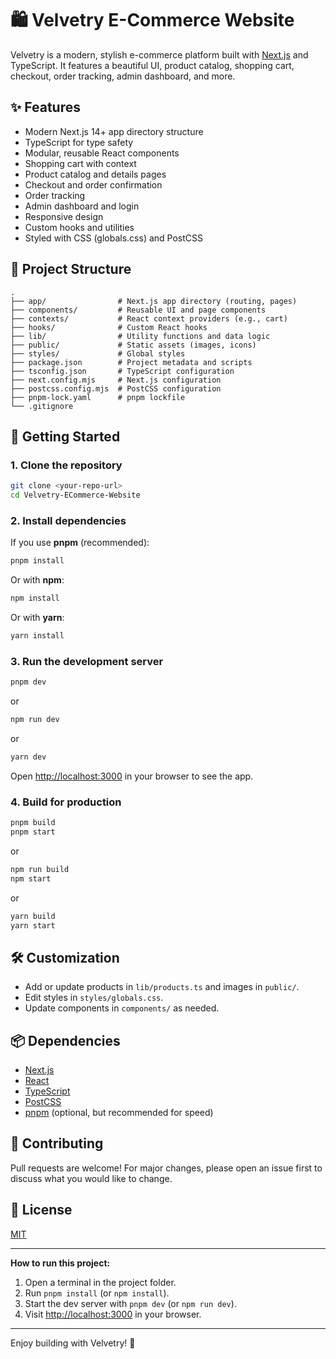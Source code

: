 # 🛍️ Velvetry E-Commerce Website

Velvetry is a modern, stylish e-commerce platform built with [Next.js](https://nextjs.org/) and TypeScript. It features a beautiful UI, product catalog, shopping cart, checkout, order tracking, admin dashboard, and more.

## ✨ Features

- Modern Next.js 14+ app directory structure
- TypeScript for type safety
- Modular, reusable React components
- Shopping cart with context
- Product catalog and details pages
- Checkout and order confirmation
- Order tracking
- Admin dashboard and login
- Responsive design
- Custom hooks and utilities
- Styled with CSS (globals.css) and PostCSS

## 📁 Project Structure

```
.
├── app/                # Next.js app directory (routing, pages)
├── components/         # Reusable UI and page components
├── contexts/           # React context providers (e.g., cart)
├── hooks/              # Custom React hooks
├── lib/                # Utility functions and data logic
├── public/             # Static assets (images, icons)
├── styles/             # Global styles
├── package.json        # Project metadata and scripts
├── tsconfig.json       # TypeScript configuration
├── next.config.mjs     # Next.js configuration
├── postcss.config.mjs  # PostCSS configuration
├── pnpm-lock.yaml      # pnpm lockfile
└── .gitignore
```

## 🚀 Getting Started

### 1. **Clone the repository**

```bash
git clone <your-repo-url>
cd Velvetry-ECommerce-Website
```

### 2. **Install dependencies**

If you use **pnpm** (recommended):

```bash
pnpm install
```

Or with **npm**:

```bash
npm install
```

Or with **yarn**:

```bash
yarn install
```

### 3. **Run the development server**

```bash
pnpm dev
```
or
```bash
npm run dev
```
or
```bash
yarn dev
```

Open [http://localhost:3000](http://localhost:3000) in your browser to see the app.

### 4. **Build for production**

```bash
pnpm build
pnpm start
```
or
```bash
npm run build
npm start
```
or
```bash
yarn build
yarn start
```

## 🛠️ Customization

- Add or update products in `lib/products.ts` and images in `public/`.
- Edit styles in `styles/globals.css`.
- Update components in `components/` as needed.

## 📦 Dependencies

- [Next.js](https://nextjs.org/)
- [React](https://react.dev/)
- [TypeScript](https://www.typescriptlang.org/)
- [PostCSS](https://postcss.org/)
- [pnpm](https://pnpm.io/) (optional, but recommended for speed)

## 🤝 Contributing

Pull requests are welcome! For major changes, please open an issue first to discuss what you would like to change.

## 📄 License

[MIT](LICENSE)

---

**How to run this project:**

1. Open a terminal in the project folder.
2. Run `pnpm install` (or `npm install`).
3. Start the dev server with `pnpm dev` (or `npm run dev`).
4. Visit [http://localhost:3000](http://localhost:3000) in your browser.

---

Enjoy building with Velvetry! 🎉